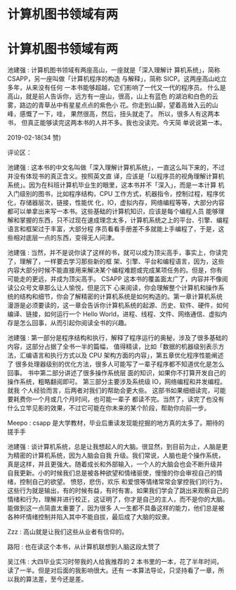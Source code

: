 # 计算机图书领域有两

# 计算机图书领域有两

池建强 : 计算机图书领域有两座高山，一座就是「深入理解计 算机系统」，简称 CSAPP，另一座叫做「计算机程序的构造 与解释」，简称 SICP。这两座高山屹立多年，从来没有任何 一本书能够超越，它们影响了一代又一代的程序员。 什么是 高山，就是前人告诉你，远方有一座山，很高，山上有蓝色 的湖泊和白色的云雾，路边的青草丛中有星星点点的紫色小 花。你走到山脚，望着高耸入云的山峰，感慨了一下，哇， 果然很高，然后，扭头就走了。 所以，很多人有这两本书， 但真正能够读完这两本书的人并不多。我也没读完。今天简 单说说第一本。

2019-02-18(34 赞)

评论区：

池建强 : 这本书的中文名叫做「深入理解计算机系统」，一直这么叫下来的，不过并没有体现书的真正含义。按照英文直 译，应该是「以程序员的视角理解计算机系统」。因为在科班计算机毕业生的眼里，这本书并不「深入」，而是一本计算 机入门级别的图书，比如程序结构，CPU 工作方式，机器指令，控制过程，程序优化，存储器层次，链接，性能优 化，IO，虚拟内存，网络编程等等，大部分内容都可以单拿出来写一本书。这些基础的计算机知识，应该是每个编程人员 能够理解和掌握的东西，只不过现在速成理念太多，计算机系统之上的平台、引擎、编程语言和框架过于丰富，大部分程 序员看看手册差不多就能上手编程了，于是，这些相对底层一点的东西，变得无人问津。

池建强 : 当然，并不是说你读了这样的书，就可以成为顶尖高手，事实上，你读完了，理解了，一样要去学习那些新的框 架、引擎、平台和编程语言，因为，这些内容大部分时候不能直接用来解决某个编程难题或完成某项任务的。但是，你有 可能走的更远，并成为顶尖高手。 CSAPP 这本书的覆盖面太广了，内容并不像阅读公众号文章那么让人愉悦，但是沉下 心来阅读，你会理解整个计算机和操作系统的结构和细节，你会了解精密的计算机系统是如何构造的。第一章计算机系统 漫游是必须要读的，这一章会告诉你计算机系统的起源、历史、软件、硬件，如何编译、链接，如何运行一个 Hello World，进程、线程、文件、网络通信、虚拟内存是怎么回事，从而引起你阅读全书的兴趣。

池建强 : 第一部分是程序结构和执行，解释了程序运行的奥秘，涉及了很多基础的内容，这部分占据了全书一半的篇幅， 值得精读，比如「数据的机器级别表示方法，汇编语言和执行方式以及 CPU 架构方面的内容」，第五章优化程序性能阐述了 很多处理器级别的优化方法，很多人可能写了一辈子程序都不知道优化是怎么回事。 书中第二部分讲述了很多操作系统层 面的知识，如果你不打算开发自己的操作系统，粗略翻阅即可。 第三部分主要涉及系统级 IO，网络编程和并发编程。就我 个人经验而言，后两者对我们的帮助会更大些。 这部书如果细细读完，可能要耗费你一个月或几个月时间，也可能一辈子 都读不完。当然了，读完了也没有什么立竿见影的效果，不过它可能在你未来的某个阶段，帮助你向前一步。

Meepo : csapp 是大学教材，毕业后重读发现能挖掘的地方真的太多了。期待的搓手手

池建强 : 谈计算机系统，总是让我想起人的大脑。很显然，到目前为止，人脑是更为精密的计算机系统，因为人脑会自我 升级。我们常说，人脑也是个操作系统，真是这样，并且更强大。随着成长和外部输入，一个人的大脑会也会不断升级并 自我更新。小的时候我们总是被各种欲望和情绪驱使，慢慢的你会审视自己的情绪，控制自己的欲望。 愤怒，悲伤，欢乐 和爱恨等情绪常常会掌控我们的行为，这些行为就是输出，有的时候有益，有时有害。如果我们学会了跳出来观察自己的 情绪和行为，理解并进行校正，这证明了，你才是自己的主人，而不是你的大脑。能做到这一点简直太重要了，因为很多 人一生都不具备这样的能力，他们总是被各种坏情绪控制并陷入其中不能自拔，最后成了大脑的奴隶。

Zzz : 高山就是让我们这些从业者有信仰的。

路阳 : 也在读这个本书，从计算机联想到人脑这段太赞了

吴江伟 : 大四毕业实习时带我的人给我推荐的 2 本书里的一本，花了半年时间，读了一半。但是对后面的我影响很大。还有 一本算法导论，只坚持看了一章，所以我的算法差，至今还是差。